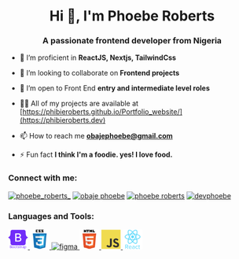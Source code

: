 <h1 align="center">Hi 👋, I'm Phoebe Roberts</h1>
<h3 align="center">A passionate frontend developer from Nigeria</h3>

- 🌱 I’m proficient in **ReactJS, Nextjs, TailwindCss**

- 👯 I’m looking to collaborate on **Frontend projects**

- 🤝 I’m open to Front End **entry and intermediate  level roles**

- 👨‍💻 All of my projects are available at [https://phibieroberts.github.io/Portfolio_website/](https://phibieroberts.dev)
  

- 📫 How to reach me **obajephoebe@gmail.com**

- ⚡ Fun fact **I think I'm a foodie. yes! I love food.**

<h3 align="left">Connect with me:</h3>
<p align="left">
<a href="https://twitter.com/phoebe_roberts_" target="blank"><img align="center" src="https://raw.githubusercontent.com/rahuldkjain/github-profile-readme-generator/master/src/images/icons/Social/twitter.svg" alt="phoebe_roberts_" height="30" width="40" /></a>
<a href="https://linkedin.com/in/obaje phoebe" target="blank"><img align="center" src="https://raw.githubusercontent.com/rahuldkjain/github-profile-readme-generator/master/src/images/icons/Social/linked-in-alt.svg" alt="obaje phoebe" height="30" width="40" /></a>
<a href="https://fb.com/phoebe roberts" target="blank"><img align="center" src="https://raw.githubusercontent.com/rahuldkjain/github-profile-readme-generator/master/src/images/icons/Social/facebook.svg" alt="phoebe roberts" height="30" width="40" /></a>
<a href="https://instagram.com/devphoebe" target="blank"><img align="center" src="https://raw.githubusercontent.com/rahuldkjain/github-profile-readme-generator/master/src/images/icons/Social/instagram.svg" alt="devphoebe" height="30" width="40" /></a>
</p>

<h3 align="left">Languages and Tools:</h3>
<p align="left"> <a href="https://getbootstrap.com" target="_blank" rel="noreferrer"> <img src="https://raw.githubusercontent.com/devicons/devicon/master/icons/bootstrap/bootstrap-plain-wordmark.svg" alt="bootstrap" width="40" height="40"/> </a> <a href="https://www.w3schools.com/css/" target="_blank" rel="noreferrer"> <img src="https://raw.githubusercontent.com/devicons/devicon/master/icons/css3/css3-original-wordmark.svg" alt="css3" width="40" height="40"/> </a> <a href="https://www.figma.com/" target="_blank" rel="noreferrer"> <img src="https://www.vectorlogo.zone/logos/figma/figma-icon.svg" alt="figma" width="40" height="40"/> </a> <a href="https://www.w3.org/html/" target="_blank" rel="noreferrer"> <img src="https://raw.githubusercontent.com/devicons/devicon/master/icons/html5/html5-original-wordmark.svg" alt="html5" width="40" height="40"/> </a> <a href="https://developer.mozilla.org/en-US/docs/Web/JavaScript" target="_blank" rel="noreferrer"> <img src="https://raw.githubusercontent.com/devicons/devicon/master/icons/javascript/javascript-original.svg" alt="javascript" width="40" height="40"/> </a> <a href="https://reactjs.org/" target="_blank" rel="noreferrer"> <img src="https://raw.githubusercontent.com/devicons/devicon/master/icons/react/react-original-wordmark.svg" alt="react" width="40" height="40"/> </a> </p>
